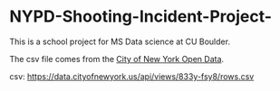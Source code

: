 # NYPD-Shooting-Incident-Project- 
This is a school project for MS Data science at CU Boulder. 

The csv file comes from the [City of New York Open Data](https://catalog.data.gov/dataset).

csv: https://data.cityofnewyork.us/api/views/833y-fsy8/rows.csv

